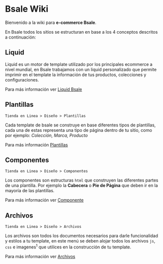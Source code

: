 # Bsale Wiki

Bienvenido a la wiki  para **e-commerce Bsale**.
 
En Bsale todos los sitios se estructuran en base a los 4 conceptos descritos a continuación:  

## Liquid 
Liquid es un motor de template utilizado por los principales ecommerce a nivel mundial, en Bsale trabajamos con un liquid personalizado que permite imprimir en el template la información de tus productos, colecciones y configuraciones. 

Para más información ver [Liquid Bsale](https://github.com/gmontero/bsale-market-desing-doc/wiki/Liquid-Bsale)



## Plantillas

`Tienda en Linea > Diseño > Plantillas`

Cada template de bsale se construye en base diferentes tipos de plantillas, cada una de estas representa una tipo de página dentro de tu sitio, como por ejemplo: _Colección, Marca, Producto_


Para más información [Plantillas](https://github.com/gmontero/bsale-market-desing-doc/wiki/Plantillas)

## Componentes

`Tienda en Linea > Diseño > Componentes`

Los componentes son estructuras `html` que construyen las diferentes partes de una plantilla. Por ejemplo la **Cabecera** o **Pie de Página** que deben ir en la mayoría de las plantillas.

Para más información ver [Componente](https://github.com/gmontero/bsale-market-desing-doc/wiki/Componente)

## Archivos

`Tienda en Linea > Diseño > Archivos`

Los archivos son todos los documentos necesarios para darle funcionalidad y estilos a tu template, en este menú se deben alojar todos los archivos `js`, `css` e imagenes<sup>1</sup>  que utilices en la construcción de tu template.

Para más información ver [ Archivos ](https://github.com/gmontero/bsale-market-desing-doc/wiki/Archivos)
